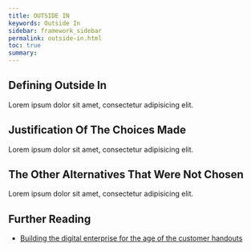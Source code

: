 ```yaml
---
title: OUTSIDE IN
keywords: Outside In
sidebar: framework_sidebar
permalink: outside-in.html
toc: true
summary:
---
```


## Defining Outside In
Lorem ipsum dolor sit amet, consectetur adipisicing elit.

## Justification Of The Choices Made
Lorem ipsum dolor sit amet, consectetur adipisicing elit.

## The Other Alternatives That Were Not Chosen
Lorem ipsum dolor sit amet, consectetur adipisicing elit.

## Further Reading
* [Building the digital enterprise for the age of the customer handouts](http://www.slideshare.net/AE_nv/building-the-digital-enterprise-for-the-age-of-the-customer-handouts)
